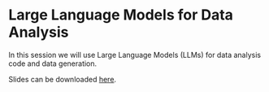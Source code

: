 # Large Language Models for Data Analysis

In this session we will use Large Language Models (LLMs) for data analysis code and data generation.

Slides can be downloaded [here](LLMs.pdf).


